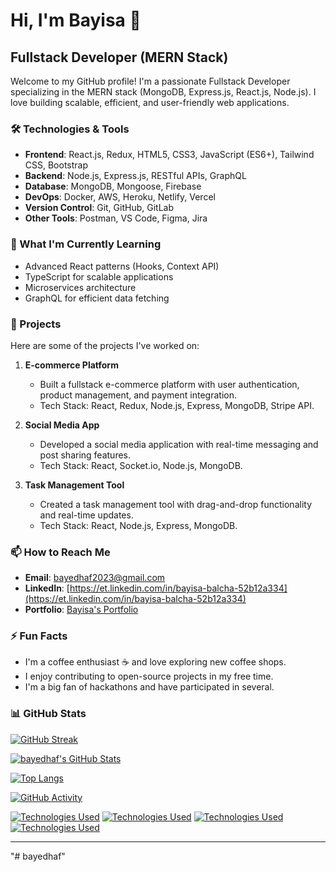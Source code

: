 # Hi, I'm Bayisa 👋


## Fullstack Developer (MERN Stack)

Welcome to my GitHub profile! I'm a passionate Fullstack Developer specializing in the MERN stack (MongoDB, Express.js, React.js, Node.js). I love building scalable, efficient, and user-friendly web applications. 

### 🛠️ Technologies & Tools

- **Frontend**: React.js, Redux, HTML5, CSS3, JavaScript (ES6+), Tailwind CSS, Bootstrap
- **Backend**: Node.js, Express.js, RESTful APIs, GraphQL
- **Database**: MongoDB, Mongoose, Firebase
- **DevOps**: Docker, AWS, Heroku, Netlify, Vercel
- **Version Control**: Git, GitHub, GitLab
- **Other Tools**: Postman, VS Code, Figma, Jira

### 🌱 What I'm Currently Learning

- Advanced React patterns (Hooks, Context API)
- TypeScript for scalable applications
- Microservices architecture
- GraphQL for efficient data fetching

### 💼 Projects

Here are some of the projects I've worked on:

1. **E-commerce Platform**  
   - Built a fullstack e-commerce platform with user authentication, product management, and payment integration.
   - Tech Stack: React, Redux, Node.js, Express, MongoDB, Stripe API.

2. **Social Media App**  
   - Developed a social media application with real-time messaging and post sharing features.
   - Tech Stack: React, Socket.io, Node.js, MongoDB.

3. **Task Management Tool**  
   - Created a task management tool with drag-and-drop functionality and real-time updates.
   - Tech Stack: React, Node.js, Express, MongoDB.

### 📫 How to Reach Me

- **Email**: [bayedhaf2023@gmail.com](mailto:bayedhaf2023@gmail.com)
- **LinkedIn**: [https://et.linkedin.com/in/bayisa-balcha-52b12a334](https://et.linkedin.com/in/bayisa-balcha-52b12a334)
- **Portfolio**: [Bayisa's Portfolio](https://bayisa.dev)


### ⚡ Fun Facts

- I'm a coffee enthusiast ☕ and love exploring new coffee shops.
- I enjoy contributing to open-source projects in my free time.
- I'm a big fan of hackathons and have participated in several.

### 📊 GitHub Stats

[![GitHub Streak](https://github-readme-streak-stats.herokuapp.com/?user=bayedhaf&theme=dark)](https://git.io/streak-stats)

[![bayedhaf's GitHub Stats](https://github-readme-stats.vercel.app/api?username=bayedhaf&show_icons=true&theme=dark)](https://github.com/bayedhaf)

[![Top Langs](https://github-readme-stats.vercel.app/api/top-langs/?username=bayedhaf&layout=compact&theme=dark&langs_count=6)](https://github.com/bayedhaf)

[![GitHub Activity](https://github-readme-activity-graph.cyclic.app/graph?username=bayedhaf&theme=react&area=true)](https://github.com/bayedhaf)

[![Technologies Used](https://img.shields.io/badge/Technologies-Used-blue?style=flat&logo=python&logoColor=white)](https://github.com/bayedhaf)
[![Technologies Used](https://img.shields.io/badge/Technologies-Used-darkgreen?style=flat&logo=javascript&logoColor=white)](https://github.com/bayedhaf)
[![Technologies Used](https://img.shields.io/badge/Technologies-Used-orange?style=flat&logo=react&logoColor=white)](https://github.com/bayedhaf)
[![Technologies Used](https://img.shields.io/badge/Technologies-Used-red?style=flat&logo=java&logoColor=white)](https://github.com/bayedhaf)


---
"# bayedhaf" 
